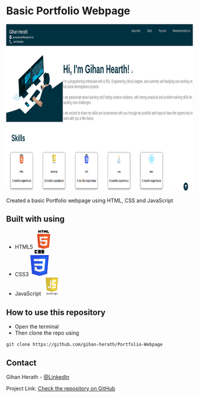 <!-- ABOUT THE PROJECT -->
# <b>Basic Portfolio Webpage</b>

<img src="imgs/portfolio.png" width="800px" height="450px">


<p>Created a basic Portfolio webpage using HTML, CSS and JavaScript
<br>
</p>

## Built with using

* HTML5 <img src="imgs/html5.png" width=50px>
* CSS3 <img src="imgs/CSS3.png" width=50px>
* JavaScript <img src="imgs/js.jpeg" width=50px>


## How to use this repository

* Open the terminal
* Then clone the repo using
```
git clone https://github.com/gihan-herath/Portfolio-Webpage
```


<!-- CONTACT -->
## Contact

Gihan Herath - [@LinkedIn](https://www.linkedin.com/in/gihanpherath/)

Project Link: [Check the repository on GitHub](https://github.com/gihan-herath/Portfolio-Webpage)








<!-- MARKDOWN LINKS & IMAGES -->
<!-- https://www.markdownguide.org/basic-syntax/#reference-style-links -->
